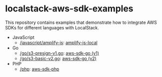 # localstack-aws-sdk-examples

This repository contains examples that demonstrate how to integrate AWS SDKs for different languages with LocalStack.

* JavaScript
  * [/javascript/amplify-js](/javascript/amplify-js): [amplify-js-local](https://github.com/localstack/amplify-js-local)
* Go
  * [/go/s3-presign-v1.go](/go/s3-presign-v1.go): [aws-sdk-go (v1)](https://github.com/aws/aws-sdk-go)
  * [/go/s3-basic-v2.go](/go/s3-basic-v2.go): [aws-sdk-go (v2)](https://github.com/aws/aws-sdk-go-v2)
* PHP
  * [/php](/php): [aws-sdk-php](https://github.com/aws/aws-sdk-php)
